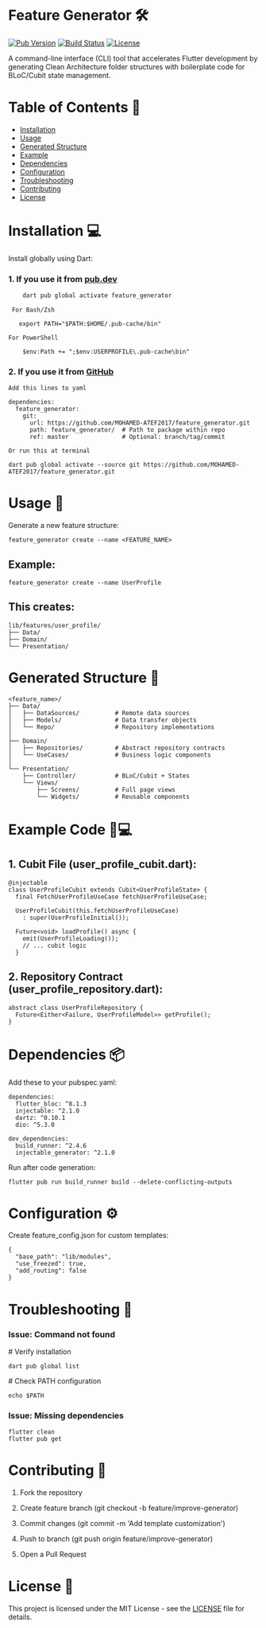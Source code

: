 # Feature Generator 🛠️

[![Pub Version](https://img.shields.io/pub/v/feature_generator)](https://pub.dev/packages/feature_generator)
[![Build Status](https://img.shields.io/github/actions/workflow/status/MOHAMED-ATEF2017/feature_generator/dart.yml)](https://github.com/MOHAMED-ATEF2017/feature_generator/actions)
[![License](https://img.shields.io/badge/license-MIT-blue.svg)](https://opensource.org/licenses/MIT)

A command-line interface (CLI) tool that accelerates Flutter development by generating Clean Architecture folder structures with boilerplate code for BLoC/Cubit state management.

# Table of Contents 📑
- [Installation](#installation-)
- [Usage](#usage-)
- [Generated Structure](#generated-structure-)
- [Example](#example-)
- [Dependencies](#dependencies-)
- [Configuration](#configuration-)
- [Troubleshooting](#troubleshooting-)
- [Contributing](#contributing-)
- [License](#license-)

# Installation 💻

Install globally using Dart:
### 1. If you use it from [pub.dev](https://pub.dev)

```bash
    dart pub global activate feature_generator
 ```
     For Bash/Zsh
 ```
    export PATH="$PATH:$HOME/.pub-cache/bin"
```
    For PowerShell
```
    $env:Path += ";$env:USERPROFILE\.pub-cache\bin"
```

### 2. If you use it from [GitHub](https://github.com/MOHAMED-ATEF2017/feature_generator)

    Add this lines to yaml
```
dependencies:
  feature_generator:
    git:
      url: https://github.com/MOHAMED-ATEF2017/feature_generator.git
      path: feature_generator/  # Path to package within repo
      ref: master               # Optional: branch/tag/commit
```
    Or run this at terminal 
```
dart pub global activate --source git https://github.com/MOHAMED-ATEF2017/feature_generator.git
```

# Usage 🚀
Generate a new feature structure:
```
feature_generator create --name <FEATURE_NAME>
```
## Example:

```
feature_generator create --name UserProfile
```
## This creates:
```
lib/features/user_profile/
├── Data/
├── Domain/
└── Presentation/
```

# Generated Structure 🌳
```
<feature_name>/
├── Data/
│   ├── DataSources/          # Remote data sources
│   ├── Models/               # Data transfer objects
│   └── Repo/                 # Repository implementations
│
├── Domain/
│   ├── Repositories/         # Abstract repository contracts
│   └── UseCases/             # Business logic components
│
└── Presentation/
    ├── Controller/           # BLoC/Cubit + States
    └── Views/
        ├── Screens/          # Full page views
        └── Widgets/          # Reusable components
```
# Example Code 🧑💻

## 1. Cubit File (user_profile_cubit.dart):
```
@injectable
class UserProfileCubit extends Cubit<UserProfileState> {
  final FetchUserProfileUseCase fetchUserProfileUseCase;
  
  UserProfileCubit(this.fetchUserProfileUseCase) 
    : super(UserProfileInitial());

  Future<void> loadProfile() async {
    emit(UserProfileLoading());
    // ... cubit logic
  }

```
## 2. Repository Contract (user_profile_repository.dart):
```
abstract class UserProfileRepository {
  Future<Either<Failure, UserProfileModel>> getProfile();
}
```

# Dependencies 📦
Add these to your pubspec.yaml:
```
dependencies:
  flutter_bloc: ^8.1.3
  injectable: ^2.1.0
  dartz: ^0.10.1
  dio: ^5.3.0

dev_dependencies:
  build_runner: ^2.4.6
  injectable_generator: ^2.1.0
```

Run after code generation:

```
flutter pub run build_runner build --delete-conflicting-outputs
```

# Configuration ⚙️
Create feature_config.json for custom templates:
```
{
  "base_path": "lib/modules",
  "use_freezed": true,
  "add_routing": false
}
```

# Troubleshooting 🔧
### Issue: Command not found

\# Verify installation
```
dart pub global list
```
\# Check PATH configuration
```
echo $PATH
```
### Issue: Missing dependencies
```
flutter clean
flutter pub get
```
# Contributing 🤝
1. Fork the repository

2. Create feature branch (git checkout -b feature/improve-generator)

3. Commit changes (git commit -m 'Add template customization')

4. Push to branch (git push origin feature/improve-generator)

5. Open a Pull Request

# License 📄
This project is licensed under the MIT License - see the [LICENSE](https://opensource.org/licenses/MIT) file for details.
